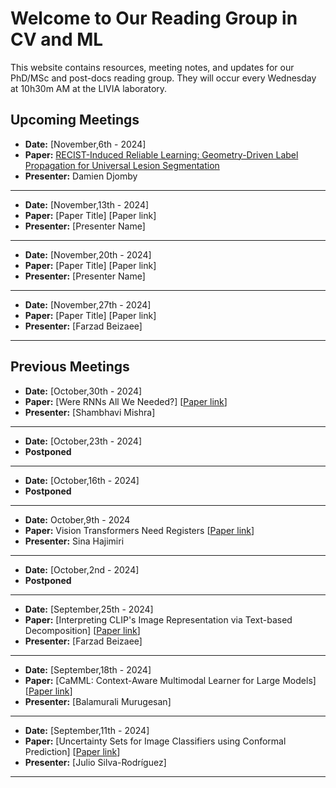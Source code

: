 # Welcome to Our Reading Group in CV and ML

This website contains resources, meeting notes, and updates for our PhD/MSc and post-docs reading group. They will occur every Wednesday at 10h30m AM at the LIVIA laboratory.

## Upcoming Meetings

- **Date:** [November,6th - 2024]
- **Paper:** [RECIST-Induced Reliable Learning: Geometry-Driven Label Propagation for Universal Lesion Segmentation](https://doi.org/10.1109/tmi.2023.3294824)
- **Presenter:** Damien Djomby
----------------------------------
- **Date:** [November,13th - 2024]
- **Paper:** [Paper Title] [Paper link]
- **Presenter:** [Presenter Name]
----------------------------------
- **Date:** [November,20th - 2024]
- **Paper:** [Paper Title] [Paper link]
- **Presenter:** [Presenter Name]
----------------------------------
- **Date:** [November,27th - 2024]
- **Paper:** [Paper Title] [Paper link]
- **Presenter:** [Farzad Beizaee]
----------------------------------

## Previous Meetings

- **Date:** [October,30th - 2024]
- **Paper:** [Were RNNs All We Needed?] [[Paper link](https://arxiv.org/pdf/2410.01201)]
- **Presenter:** [Shambhavi Mishra]
 ---------------------------------- 
- **Date:** [October,23th - 2024]
- **Postponed**
----------------------------------
- **Date:** [October,16th - 2024]
- **Postponed**
----------------------------------
- **Date:** October,9th - 2024
- **Paper:** Vision Transformers Need Registers [[Paper link](https://arxiv.org/pdf/2309.16588)]
- **Presenter:** Sina Hajimiri
----------------------------------
- **Date:** [October,2nd - 2024]
- **Postponed**
----------------------------------
- **Date:** [September,25th - 2024]
- **Paper:** [Interpreting CLIP's Image Representation via Text-based Decomposition] [[Paper link](https://yossigandelsman.github.io/clip_decomposition/)]
- **Presenter:** [Farzad Beizaee]
----------------------------------
- **Date:** [September,18th - 2024]
- **Paper:** [CaMML: Context-Aware Multimodal Learner for Large Models] [[Paper link](https://arxiv.org/abs/2401.03149)]
- **Presenter:** [Balamurali Murugesan]
----------------------------------
- **Date:** [September,11th - 2024]
- **Paper:** [Uncertainty Sets for Image Classifiers using Conformal Prediction] [[Paper link](https://arxiv.org/abs/2009.14193)]
- **Presenter:** [Julio Silva-Rodríguez]
----------------------------------
